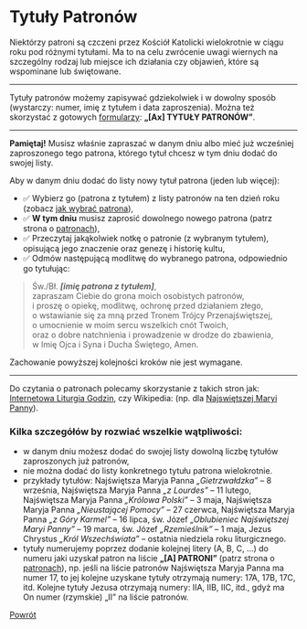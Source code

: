# Tytuły Patronów
Niektórzy patroni są czczeni przez Kościół Katolicki wielokrotnie w ciągu roku pod różnymi tytułami. Ma to na celu zwrócenie uwagi wiernych na szczególny rodzaj lub miejsce ich działania czy objawień, które są wspominane lub świętowane.

---
Tytuły patronów możemy zapisywać gdziekolwiek i w dowolny sposób (wystarczy: numer, imię z tytułem i data zaproszenia). Można też skorzystać z gotowych [formularzy](wszystkie_materialy_do_pobrania.md): **„[Ax] TYTUŁY PATRONÓW”**.

---
**Pamiętaj!** Musisz właśnie zapraszać w danym dniu albo mieć już wcześniej zaproszonego tego patrona, którego tytuł chcesz w tym dniu dodać do swojej listy.

Aby w danym dniu dodać do listy nowy tytuł patrona (jeden lub więcej):
- ✅ Wybierz go (patrona z tytułem) z listy patronów na ten dzień roku (zobacz [jak wybrać patrona](jak_wybrac_patrona_tytul_patrona_lub_swieto.md)),
- ✅ **W tym dniu** musisz zaprosić dowolnego nowego patrona (patrz strona o [patronach](patroni.md)),
- ✅ Przeczytaj jakąkolwiek notkę o patronie (z wybranym tytułem), opisującą jego znaczenie oraz genezę i historię kultu,
- ✅ Odmów następującą modlitwę do wybranego patrona, odpowiednio go tytułując:

> Św./Bł. _**[imię patrona z tytułem]**_,  
> zapraszam Ciebie do grona moich osobistych patronów,  
> i proszę o opiekę, modlitwę, ochronę przed działaniem złego,  
> o wstawianie się za mną przed Tronem Trójcy Przenajświętszej,  
> o umocnienie w moim sercu wszelkich cnót Twoich,  
> oraz o dobre natchnienia i prowadzenie w drodze do zbawienia,  
> w Imię Ojca i Syna i Ducha Świętego, Amen.

Zachowanie powyższej kolejności kroków nie jest wymagane.

---
Do czytania o patronach polecamy skorzystanie z takich stron jak: [Internetowa Liturgia Godzin](https://brewiarz.pl/czytelnia/swieci/index.php3), czy Wikipedia: (np. dla [Najswiętszej Maryi Panny](https://pl.wikipedia.org/wiki/Tytu%C5%82y_Maryi)).

### Kilka szczegółów by rozwiać wszelkie wątpliwości:
- w danym dniu możesz dodać do swojej listy dowolną liczbę tytułów zaproszonych już patronów,
- nie można dodać do listy konkretnego tytułu patrona wielokrotnie.
- przykłady tytułów: Najświętsza Maryja Panna _„Gietrzwałdzka”_ – 8 września, Najświętsza Maryja Panna _„z Lourdes”_ – 11 lutego, Najświętsza Maryja Panna _„Królowa Polski”_ – 3 maja, Najświętsza Maryja Panna _„Nieustającej Pomocy”_ – 27 czerwca, Najświętsza Maryja Panna _„z Góry Karmel”_ – 16 lipca, św. Józef _„Oblubieniec Najświętszej Maryi Panny”_ – 19 marca, św. Józef _„Rzemieślnik”_ – 1 maja, Jezus Chrystus _„Król Wszechświata”_ – ostatnia niedziela roku liturgicznego.
- tytuły numerujemy poprzez dodanie kolejnej litery (A, B, C, ...) do numeru jaki uzyskał patron na liście **„[A] PATRONI”** (patrz strona o [patronach](patroni.md)), np. jeśli na liście patronów Najświętsza Maryja Panna ma numer 17, to jej kolejne uzyskane tytuły otrzymają numery: 17A, 17B, 17C, itd. Kolejne tytuły Jezusa otrzymają numery: IIA, IIB, IIC, itd., gdyż ma On numer (rzymskie) „II” na liście patronów.

[Powrót](index.md)
